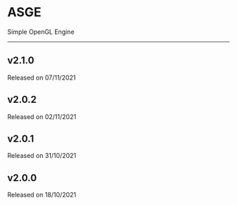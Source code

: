 # ASGE
Simple OpenGL Engine

---

## v2.1.0
Released on 07/11/2021

## v2.0.2
Released on 02/11/2021

## v2.0.1
Released on 31/10/2021

## v2.0.0
Released on 18/10/2021
